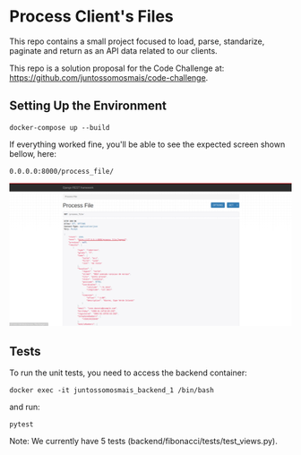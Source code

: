 # Process Client's Files

This repo contains a small project focused to load, parse, standarize, paginate and return as an API data related to our clients.


This repo is a solution proposal for the Code Challenge at: https://github.com/juntossomosmais/code-challenge.


## Setting Up the Environment

    docker-compose up --build


If everything worked fine, you'll be able to see the expected screen shown bellow, here:

    0.0.0.0:8000/process_file/

![Expected Screen 01](./image.png)


## Tests

To run the unit tests, you need to access the backend container:

    docker exec -it juntossomosmais_backend_1 /bin/bash

and run:

    pytest

Note: We currently have 5 tests (backend/fibonacci/tests/test_views.py).